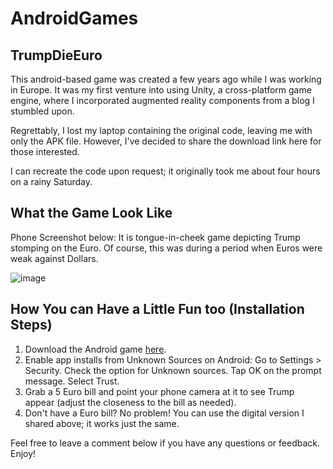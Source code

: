 # AndroidGames

## TrumpDieEuro
This android-based game was created a few years ago while I was working in Europe. It was my first venture into using Unity, a cross-platform game engine, where I incorporated augmented reality components from a blog I stumbled upon.

Regrettably, I lost my laptop containing the original code, leaving me with only the APK file. However, I've decided to share the download link here for those interested.

I can recreate the code upon request; it originally took me about four hours on a rainy Saturday.

## What the Game Look Like
Phone Screenshot below: It is tongue-in-cheek game depicting Trump stomping on the Euro. Of course, this was during a period when Euros were weak against Dollars.

![image](https://github.com/ewpHumanTech/AndroidGames/assets/170042205/f8a8304a-1695-4eb5-9170-52492e9b7b15)


## How You can Have a Little Fun too (Installation Steps)
1. Download the Android game [here](https://drive.google.com/file/d/1Ygk929tzVR9iAE7U0VkcOKCkOS6pF8Ra/view?usp=drive_link).
2. Enable app installs from Unknown Sources on Android:
Go to Settings > Security.
Check the option for Unknown sources.
Tap OK on the prompt message.
Select Trust.
3. Grab a 5 Euro bill and point your phone camera at it to see Trump appear (adjust the closeness to the bill as needed).
4. Don't have a Euro bill? No problem! You can use the digital version I shared above; it works just the same.

Feel free to leave a comment below if you have any questions or feedback. Enjoy!
   
